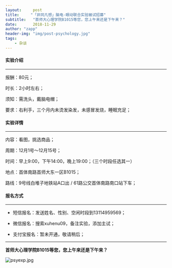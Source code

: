 ```yaml
---
layout:     post
title:     "「非同凡想」脑电-眼动联合实验被试招募"
subtitle:   "首师大心理学院B1015等您，您上午来还是下午来？"
date:       2018-11-29
author: "zapp"
header-img: "img/post-psychology.jpg"
tags:
    - 杂谈
---
```


#### 实验介绍
---

报酬：80元；

时长：2小时左右；

须知：需洗头，戴脑电帽；

要求：右利手，三个月内未烫发染发，未感冒发烧，睡眠充足；

#### 实验详情
----

内容：看图，挑选商品；

周期：12月1号～12月15号；

时间：早上9:00，下午14:00，晚上19:00；（三个时段任选其一）

地点：首体南路首师大东一区B1015；

路线：9号线白堆子地铁站A口出 / 61路公交首体南路南口站下车；

#### 报名方式
---

* 短信报名：发送姓名、性别、空闲时段到13114959569；

* 微信报名：搜索xuhenu09，备注实验，添加主试；

* 支付宝报名：暂未开通，敬请稍后；

---

**首师大心理学院B1015等您，您上午来还是下午来？**


![psyexp.jpg](http://pdsh5ir09.bkt.clouddn.com/psyexp.jpg)